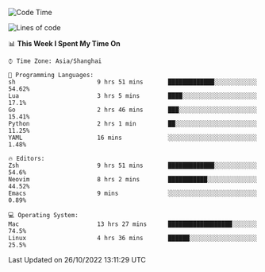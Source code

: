 <!--START_SECTION:waka-->
![Code Time](http://img.shields.io/badge/Code%20Time-944%20hrs%2022%20mins-blue)

![Lines of code](https://img.shields.io/badge/From%20Hello%20World%20I%27ve%20Written-24%20Thousand%20lines%20of%20code-blue)

📊 **This Week I Spent My Time On** 

```text
⌚︎ Time Zone: Asia/Shanghai

💬 Programming Languages: 
sh                       9 hrs 51 mins       █████████████░░░░░░░░░░░░   54.62% 
Lua                      3 hrs 5 mins        ████░░░░░░░░░░░░░░░░░░░░░   17.1% 
Go                       2 hrs 46 mins       ███░░░░░░░░░░░░░░░░░░░░░░   15.41% 
Python                   2 hrs 1 min         ██░░░░░░░░░░░░░░░░░░░░░░░   11.25% 
YAML                     16 mins             ░░░░░░░░░░░░░░░░░░░░░░░░░   1.48%

🔥 Editors: 
Zsh                      9 hrs 51 mins       █████████████░░░░░░░░░░░░   54.6% 
Neovim                   8 hrs 2 mins        ███████████░░░░░░░░░░░░░░   44.52% 
Emacs                    9 mins              ░░░░░░░░░░░░░░░░░░░░░░░░░   0.89%

💻 Operating System: 
Mac                      13 hrs 27 mins      ██████████████████░░░░░░░   74.5% 
Linux                    4 hrs 36 mins       ██████░░░░░░░░░░░░░░░░░░░   25.5%

```


 Last Updated on 26/10/2022 13:11:29 UTC
<!--END_SECTION:waka-->
